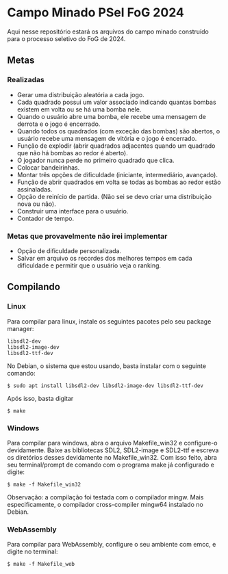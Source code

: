 # Campo Minado PSel FoG 2024

Aqui nesse repositório estará os arquivos do campo minado construído para o
processo seletivo do FoG de 2024.

## Metas

### Realizadas
- Gerar uma distribuição aleatória a cada jogo.
- Cada quadrado possui um valor associado indicando quantas bombas existem em volta
ou se há uma bomba nele.
- Quando o usuário abre uma bomba, ele recebe uma mensagem de derrota e o jogo
é encerrado.
- Quando todos os quadrados (com exceção das bombas) são abertos, o usuário
recebe uma mensagem de vitória e o jogo é encerrado.
- Função de explodir (abrir quadrados adjacentes quando um quadrado que não
há bombas ao redor é aberto).
- O jogador nunca perde no primeiro quadrado que clica.
- Colocar bandeirinhas.
- Montar três opções de dificuldade (iniciante, intermediário, avançado).
- Função de abrir quadrados em volta se todas as bombas ao redor
estão assinaladas.
- Opção de reinício de partida. (Não sei se devo criar uma distribuição nova ou não).
- Construir uma interface para o usuário.
- Contador de tempo.

### Metas que provavelmente não irei implementar
- Opção de dificuldade personalizada.
- Salvar em arquivo os recordes dos melhores tempos em cada dificuldade
e permitir que o usuário veja o ranking.

## Compilando

### Linux
Para compilar para linux, instale os seguintes pacotes pelo seu package manager:
```
libsdl2-dev
libsdl2-image-dev
libsdl2-ttf-dev
```

No Debian, o sistema que estou usando, basta instalar com o seguinte comando:
```
$ sudo apt install libsdl2-dev libsdl2-image-dev libsdl2-ttf-dev
```

Após isso, basta digitar
```
$ make
```

### Windows
Para compilar para windows, abra o arquivo Makefile\_win32 e configure-o devidamente.
Baixe as bibliotecas SDL2, SDL2-image e SDL2-ttf e escreva os diretórios desses devidamente
no Makefile\_win32.
Com isso feito, abra seu terminal/prompt de comando com o programa make já configurado
e digite:
```
$ make -f Makefile_win32
```
Observação: a compilação foi testada com o compilador mingw. Mais especificamente,
o compilador cross-compiler mingw64 instalado no Debian.

### WebAssembly
Para compilar para WebAssembly, configure o seu ambiente com emcc, e digite no
terminal:
```
$ make -f Makefile_web
```
